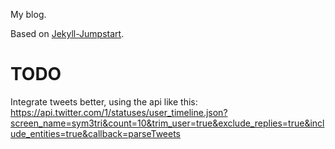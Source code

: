 My blog.

Based on [Jekyll-Jumpstart](https://github.com/sym3tri/jekyll-jumpstart).


# TODO

Integrate tweets better, using the api like this:
https://api.twitter.com/1/statuses/user_timeline.json?screen_name=sym3tri&count=10&trim_user=true&exclude_replies=true&include_entities=true&callback=parseTweets



